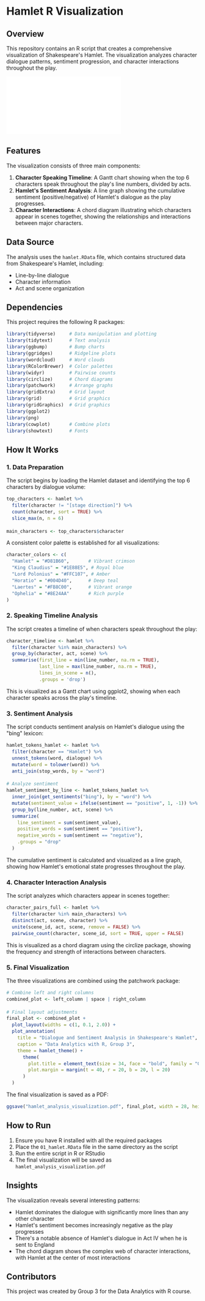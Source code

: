 # Hamlet R Visualization

## Overview
This repository contains an R script that creates a comprehensive visualization of Shakespeare's Hamlet. The visualization analyzes character dialogue patterns, sentiment progression, and character interactions throughout the play.

![Hamlet Visualization](hamlet_analysis_visualization.pdf)

## Features
The visualization consists of three main components:

1. **Character Speaking Timeline**: A Gantt chart showing when the top 6 characters speak throughout the play's line numbers, divided by acts.
2. **Hamlet's Sentiment Analysis**: A line graph showing the cumulative sentiment (positive/negative) of Hamlet's dialogue as the play progresses.
3. **Character Interactions**: A chord diagram illustrating which characters appear in scenes together, showing the relationships and interactions between major characters.

## Data Source
The analysis uses the `hamlet.RData` file, which contains structured data from Shakespeare's Hamlet, including:
- Line-by-line dialogue
- Character information
- Act and scene organization

## Dependencies
This project requires the following R packages:
```R
library(tidyverse)     # Data manipulation and plotting
library(tidytext)      # Text analysis
library(ggbump)        # Bump charts
library(ggridges)      # Ridgeline plots
library(wordcloud)     # Word clouds
library(RColorBrewer)  # Color palettes
library(widyr)         # Pairwise counts
library(circlize)      # Chord diagrams
library(patchwork)     # Arrange graphs
library(gridExtra)     # Grid layout
library(grid)          # Grid graphics
library(gridGraphics)  # Grid graphics
library(ggplot2)
library(png)
library(cowplot)       # Combine plots
library(showtext)      # Fonts
```

## How It Works

### 1. Data Preparation
The script begins by loading the Hamlet dataset and identifying the top 6 characters by dialogue volume:
```R
top_characters <- hamlet %>%
  filter(character != "[stage direction]") %>%
  count(character, sort = TRUE) %>%
  slice_max(n, n = 6)

main_characters <- top_characters$character
```

A consistent color palette is established for all visualizations:
```R
character_colors <- c(
  "Hamlet" = "#D81B60",       # Vibrant crimson 
  "King Claudius" = "#1E88E5", # Royal blue
  "Lord Polonius" = "#FFC107", # Amber
  "Horatio" = "#004D40",      # Deep teal
  "Laertes" = "#FB8C00",      # Vibrant orange
  "Ophelia" = "#8E24AA"       # Rich purple
)
```

### 2. Speaking Timeline Analysis
The script creates a timeline of when characters speak throughout the play:
```R
character_timeline <- hamlet %>%
  filter(character %in% main_characters) %>%
  group_by(character, act, scene) %>%
  summarise(first_line = min(line_number, na.rm = TRUE),
            last_line = max(line_number, na.rm = TRUE),
            lines_in_scene = n(),
            .groups = 'drop')
```

This is visualized as a Gantt chart using ggplot2, showing when each character speaks across the play's timeline.

### 3. Sentiment Analysis
The script conducts sentiment analysis on Hamlet's dialogue using the "bing" lexicon:
```R
hamlet_tokens_hamlet <- hamlet %>%
  filter(character == "Hamlet") %>% 
  unnest_tokens(word, dialogue) %>%
  mutate(word = tolower(word)) %>%
  anti_join(stop_words, by = "word")

# Analyze sentiment
hamlet_sentiment_by_line <- hamlet_tokens_hamlet %>%
  inner_join(get_sentiments("bing"), by = "word") %>%
  mutate(sentiment_value = ifelse(sentiment == "positive", 1, -1)) %>%
  group_by(line_number, act, scene) %>%
  summarize(
    line_sentiment = sum(sentiment_value),
    positive_words = sum(sentiment == "positive"),
    negative_words = sum(sentiment == "negative"),
    .groups = "drop"
  )
```

The cumulative sentiment is calculated and visualized as a line graph, showing how Hamlet's emotional state progresses throughout the play.

### 4. Character Interaction Analysis
The script analyzes which characters appear in scenes together:
```R
character_pairs_full <- hamlet %>%
  filter(character %in% main_characters) %>%
  distinct(act, scene, character) %>%
  unite(scene_id, act, scene, remove = FALSE) %>%
  pairwise_count(character, scene_id, sort = TRUE, upper = FALSE)
```

This is visualized as a chord diagram using the circlize package, showing the frequency and strength of interactions between characters.

### 5. Final Visualization
The three visualizations are combined using the patchwork package:
```R
# Combine left and right columns
combined_plot <- left_column | space | right_column

# Final layout adjustments
final_plot <- combined_plot + 
  plot_layout(widths = c(1, 0.1, 2.0)) +
  plot_annotation(
    title = "Dialogue and Sentiment Analysis in Shakespeare's Hamlet",
    caption = "Data Analytics with R, Group 3",
    theme = hamlet_theme() + 
      theme(
        plot.title = element_text(size = 34, face = "bold", family = "Garamond", margin = margin(b = 15)),
        plot.margin = margin(t = 40, r = 20, b = 20, l = 20)
      )
  )
```

The final visualization is saved as a PDF:
```R
ggsave("hamlet_analysis_visualization.pdf", final_plot, width = 28, height = 18, limitsize = FALSE, bg = "#F0F8FF")
```

## How to Run
1. Ensure you have R installed with all the required packages
2. Place the `01_hamlet.RData` file in the same directory as the script
3. Run the entire script in R or RStudio
4. The final visualization will be saved as `hamlet_analysis_visualization.pdf`

## Insights
The visualization reveals several interesting patterns:
- Hamlet dominates the dialogue with significantly more lines than any other character
- Hamlet's sentiment becomes increasingly negative as the play progresses
- There's a notable absence of Hamlet's dialogue in Act IV when he is sent to England
- The chord diagram shows the complex web of character interactions, with Hamlet at the center of most interactions

## Contributors
This project was created by Group 3 for the Data Analytics with R course.
